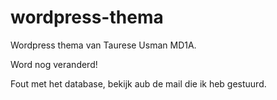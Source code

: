 # wordpress-thema


Wordpress thema van Taurese Usman MD1A. 

Word nog veranderd!

Fout met het database, bekijk aub de mail die ik heb gestuurd.
